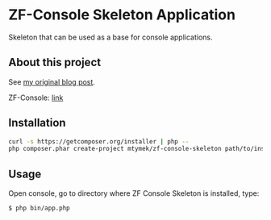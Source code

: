 ZF-Console Skeleton Application
===============================

Skeleton that can be used as a base for console applications.

About this project
------------------

See [my original blog post](http://mateusztymek.pl/blog/zf-console-php-microframework-for-console-applications.).

ZF-Console: [link](https://github.com/zfcampus/zf-console)


Installation
------------

```bash
curl -s https://getcomposer.org/installer | php --
php composer.phar create-project mtymek/zf-console-skeleton path/to/install
```

Usage
-----

Open console, go to directory where ZF Console Skeleton is installed, type:

```bash
$ php bin/app.php
```
